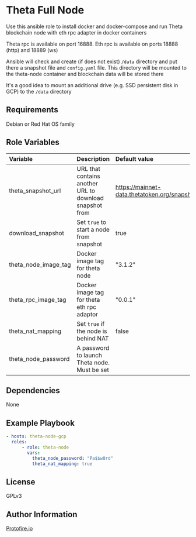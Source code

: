 Theta Full Node
=========

Use this ansible role to install docker and docker-compose and run Theta blockchain node with eth rpc adapter in docker containers

Theta rpc is available on port 16888. Eth rpc is available on ports 18888 (http) and 18889 (ws)

Ansible will check and create (if does not exist) `/data` directory and put there a snapshot file and `config.yaml` file. This directory will be mounted to the theta-node container and blockchain data will be stored there

It's a good idea to mount an additional drive (e.g. SSD persistent disk in GCP) to the `/data` directory

Requirements
------------

Debian or Red Hat OS family

Role Variables
--------------

| Variable | Description | Default value |
| :------- | :---------- | :------------ |
| theta_snapshot_url | URL that contains another URL to download snapshot from | https://mainnet-data.thetatoken.org/snapshot |
| download_snapshot  | Set `true` to start a node from snapshot                | true                                         |
| theta_node_image_tag | Docker image tag for theta node                       | "3.1.2" |
| theta_rpc_image_tag  | Docker image tag for theta eth rpc adaptor            | "0.0.1" |
| theta_nat_mapping    | Set `true` if the node is behind NAT                  | false   |
| theta_node_password  | A password to launch Theta node. Must be set          |         |

Dependencies
------------

None

Example Playbook
----------------

```yaml
- hosts: theta-node-gcp
  roles:
      - role: theta-node
        vars: 
          theta_node_password: "Pa$$w0rd"
          theta_nat_mapping: true

```

License
-------

GPLv3

Author Information
------------------

[Protofire.io](https://protofire.io/)
